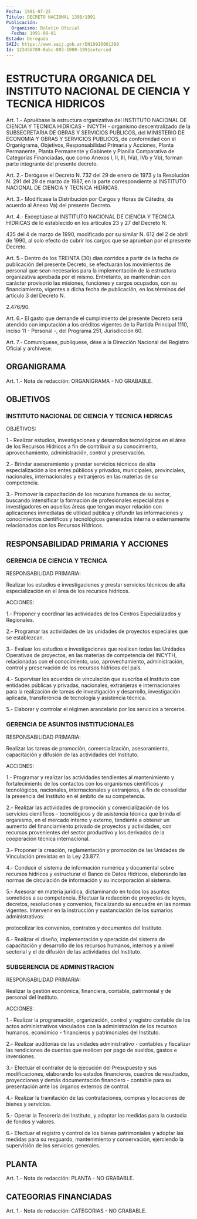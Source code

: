 ```yaml
---
Fecha: 1991-07-25
Título: DECRETO NACIONAL 1398/1991
Publicación:
  Organismo: Boletín Oficial
  Fecha: 1991-08-01
Estado: Derogada
SAIJ: https://www.saij.gob.ar/DN19910001398
Id: 123456789-0abc-893-1000-1991soterced
---
```

# ESTRUCTURA ORGANICA DEL INSTITUTO NACIONAL DE CIENCIA Y TECNICA HIDRICOS

<a id="1"></a>
Art.  1.-  Apruébase  la estructura organizativa del INSTITUTO NACIONAL  DE  CIENCIA  Y TECNICA  HIDRICAS  -  INCYTH  -  organismo descentralizado de la SUBSECRETARIA  DE OBRAS Y SERVICIOS PUBLICOS, del  MINISTERIO  DE  ECONOMIA  Y  OBRAS  Y SERVICIOS  PUBLICOS,  de conformidad    con  el  Organigrama,  Objetivos,    Responsabilidad Primaria  y  Acciones,   Planta  Permanente,  Planta  Permanente  y Gabinete  y Planilla Comparativa  de  Categorías  Financiadas,  que como Anexos  I,  II,  III, IVa), IVb y Vb), forman parte integrante del presente decreto.

<a id="2"></a>
Art.  2.- Derógase el Decreto N. 732 del 29 de enero de 1973 y la Resolución  N.  291  del  29  de  marzo  de  1987,  en  la parte correspondiente    al  INSTITUTO  NACIONAL  DE  CIENCIA  Y  TECNICA HIDRICAS.

<a id="3"></a>
Art.  3.-  Modifícase  la  Distribución  por Cargos y Horas de Cátedra, de acuerdo al Anexo Va) del presente Decreto.

<a id="4"></a>
Art. 4.- Exceptúase al INSTITUTO NACIONAL DE CIENCIA Y TECNICA HIDRICAS  de lo establecido en los artículos 23 y 27 del Decreto N.

435 del 4 de  marzo de 1990, modificado por su similar N. 612 del 2 de abril de 1990,  al  solo  efecto  de  cubrir  los  cargos que se aprueban por el presente Decreto.

<a id="5"></a>
Art.  5.- Dentro de los TREINTA (30) días corridos a partir de la fecha de  publicación  del  presente  Decreto, se efectuarán los movimientos de personal que sean necesarios  para la implementación de  la estructura organizativa aprobada por el  mismo.  Entretanto, se mantendrán  con  carácter  provisorio  las misiones, funciones y cargos ocupados, con su financiamiento, vigentes  a  dicha fecha de publicación,  en  los  términos  del  artículo 3 del Decreto  N.

2.476/90.

<a id="6"></a>
Art.  6.-  El  gasto  que demande el cumplimiento del presente Decreto será atendido con imputación  a los créditos vigentes de la Partida Principal 1110, inciso 11 - Personal  -,  del Programa 251, Jurisdicción 60.

<a id="7"></a>
Art. 7.- Comuníquese, publíquese, dése a la Dirección Nacional del Registro Oficial y archívese.

## ORGANIGRAMA

<a id="1"></a>
Art. 1.- Nota de redacción:  ORGANIGRAMA  -  NO  GRABABLE.

## OBJETIVOS

### INSTITUTO NACIONAL DE CIENCIA Y TECNICA HIDRICAS

<a id="1"></a>
OBJETIVOS:

1.-  Realizar  estudios, investigaciones y desarrollos tecnológicos en el área de los  Recursos  Hídricos  a  fin  de  contribuir  a su conocimiento,    aprovechamiento,    administración,    control   y preservación.

2.-  Brindar  asesoramiento  y  prestar  servicios técnicos de alta especialización  a  los  entes  públicos  y privados,  municipales, provinciales,  nacionales,  internacionales y  extranjeros  en  las materias de su competencia.

3.- Promover la capacitación  de los recursos humanos de su sector, buscando intensificar la formación  de  profesionales especialistas e investigadores en aquellas áreas que tengan  mayor  relación  con aplicaciones    inmediatas  de  utilidad  pública  y  difundir  las informaciones y conocimientos  científicos y tecnológicos generados interna  o externamente relacionados  con  los  Recursos  Hídricos.

## RESPONSABILIDAD PRIMARIA Y ACCIONES

### GERENCIA DE CIENCIA Y TECNICA

<a id="1"></a>
RESPONSABILIDAD PRIMARIA:

Realizar   los  estudios  e  investigaciones  y  prestar  servicios técnicos de  alta  especialización  en  el  área  de  los  recursos hídricos.

ACCIONES:

1.- Proponer y coordinar las actividades de los Centros Especializados y Regionales.

2.-   Programar  las  actividades  de  las  unidades  de  proyectos especiales que se establezcan.

3.- Evaluar  los  estudios e investigaciones que realicen todas las Unidades Operativas  de  proyectos,  en las materias de competencia del INCYTH, relacionadas con el conocimiento, uso, aprovechamiento,  administración, control  y  preservación  de  los recursos hídricos del país.

4.-  Supervisar  los   acuerdos  de  vinculación  que  suscriba  el Instituto  con  entidades    públicas    y   privadas,  nacionales, extranjeras  e  internacionales para la realización  de  tareas  de investigación y desarrollo,  investigación  aplicada, transferencia de tecnología y asistencia técnica.

5.- Elaborar y controlar el régimen arancelario  por  los servicios a terceros.

### GERENCIA DE ASUNTOS INSTITUCIONALES

<a id="2"></a>
RESPONSABILIDAD PRIMARIA:

Realizar  las tareas de promoción, comercialización, asesoramiento, capacitación  y  difusión  de  las  actividades del Instituto.

ACCIONES:

1.- Programar y realizar las actividades tendientes al mantenimiento  y  fortalecimiento  de  los    contactos    con  los organismos  científicos y tecnológicos, nacionales, internacionales y extranjeros,  a  fin  de consolidar la presencia del Instituto en el ámbito de su competencia.

2.- Realizar las actividades  de  promoción  y  comercialización de los  servicios  científicos - tecnológicos y de asistencia  técnica que  brinda  el  organismo,   en  el  mercado  interno  y  externo, tendiente  a  obtener  un aumento  del  financiamiento  privado  de proyectos  y actividades,  con  recursos  provenientes  del  sector productivo y los derivados de la cooperación técnica internacional.

3.-  Proponer  la  creación,  reglamentación  y  promoción  de  las Unidades    de   Vinculación  previstas  en  la  Ley  23.877.

4.- Conducir el sistema  de información numérica y documental sobre recursos  hídricos  y  estructurar  el  Banco  de  Datos  Hídricos, elaborando  las  normas  de    circulación   de  información  y  su incorporación al sistema.

5.-  Asesorar  en  materia  jurídica,  dictaminando  en  todos  los asuntos  sometidos  a  su  competencia. Efectuar  la  redacción  de proyectos de leyes, decretos, resoluciones y convenios, fiscalizando su encuadre en  las  normas vigentes. Intervenir en la instrucción  y  sustanciación  de  los   sumarios  administrativos:

protocolizar los convenios, contratos y documentos  del  Instituto.

6.-  Realizar el diseño, implementación y operación del sistema  de capacitación  y  desarrollo  de  los recursos humanos, internos y a nivel sectorial y el de difusión de  las actividades del Instituto.

### SUBGERENCIA DE ADMINISTRACION

<a id="3"></a>
RESPONSABILIDAD PRIMARIA:

Realizar  la gestión económica, financiera, contable, patrimonial y de personal del Instituto.

ACCIONES:

1.- Realizar  la  programación,  organización,  control  y registro contable de los actos administrativos vinculados con la administración  de los recursos humanos, económico - financieros  y patrimoniales del Instituto.

2.- Realizar auditorías  de las unidades administrativo - contables y fiscalizar las rendiciones  de  cuentas  que realicen por pago de sueldos, gastos e inversiones.

3.-  Efectuar el contralor de la ejecución del  Presupuesto  y  sus modificaciones,  elaborando  los  estados  financieros,  cuadros de resultados,  proyecciones  y  demás  documentación  financiero    - contable   para  su  presentación  ante  los  órganos  externos  de control.

4.- Realizar  la  tramitación  de  las  contrataciones,  compras  y locaciones de bienes y servicios.

5.-  Operar  la Tesorería del Instituto, y adoptar las medidas para la custodia de fondos y valores.

6.- Efectuar el  registro  y  control de los bienes patrimoniales y adoptar las medidas para su resguardo, mantenimiento y conservación,  ejerciendo  la  supervisión    de    los   servicios generales.

## PLANTA

<a id="1"></a>
Art. 1.- Nota de redacción: PLANTA - NO GRABABLE.

## CATEGORIAS FINANCIADAS

<a id="1"></a>
Art.  1.- Nota de redacción:  CATEGORIAS  -  NO  GRABABLE.